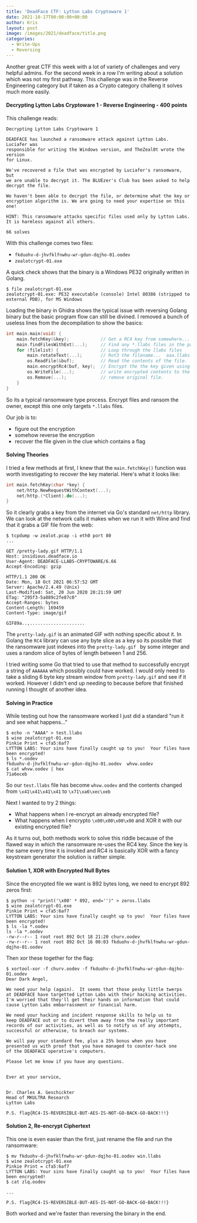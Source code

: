 ```yaml
---
title: 'DeadFace CTF: Lytton Labs Cryptoware 1'
date: 2021-10-17T00:00:00+00:00
author: Kris
layout: post
image: /images/2021/deadface/title.png
categories:
  - Write-Ups
  - Reversing
---
```

Another great CTF this week with a lot of variety of challenges and very helpful admins. For the second week in a row I'm writing about a solution which was not my first pathway. This challenge was in the Reverse Engineering category but if taken as a Crypto category challeng it solves much more easily.

#### <a name="cryptoware"></a>Decrypting Lytton Labs Cryptoware 1 - Reverse Engineering - 400 points

This challenge reads:

```
Decrypting Lytton Labs Cryptoware 1

DEADFACE has launched a ransomware attack against Lytton Labs. Luciafer was 
responsible for writing the Windows version, and TheZeal0t wrote the version 
for Linux.

We've recovered a file that was encrypted by Luciafer's ransomware, but 
we are unable to decrypt it. The BLUEzer's Club has been asked to help 
decrypt the file.

We haven't been able to decrypt the file, or determine what the key or 
encryption algorithm is. We are going to need your expertise on this one!

HINT: This ransomware attacks specific files used only by Lytton Labs. 
It is harmless against all others.

66 solves
```

With this challenge comes two files:

- `fkduohv-d-jhvfklfnwhu-wr-gdun-dqjho-01.oodev`
- `zealotcrypt-01.exe`

A quick check shows that the binary is a Windows PE32 originally written in Golang. 

```shell
$ file zealotcrypt-01.exe
zealotcrypt-01.exe: PE32 executable (console) Intel 80386 (stripped to 
external PDB), for MS Windows
```

Loading the binary in Ghidra shows the typical issue with reversing Golang binary but the basic program flow can still be divined. I removed a bunch of useless lines from the decompilation to show the basics:

```c
int main.main(void) {
	main.fetchKey(&key);			// Get a RC4 key from somewhere...
    main.findFilesWithExt(...);		// Find any *.llabs files in the path...
    for (filelist) {				// Loop through the llabs files
        main.rotateText(...); 		// Rot3 the filename...  aaa.llabs -> ddd.oodev
        os.ReadFile(&buf);			// Read the contents of the file.
        main.encryptRc4(buf, key);	// Encrypt the the key given using RC4
        os.WriteFile(...);			// write encrypted contents to the renamed file.
        os.Remove(...);				// remove original file.
    }
}
```

So its a typical ransomware type process. Encrypt files and ransom the owner, except this one only targets `*.llabs` files.

Our job is to:

- figure out the encryption
- somehow reverse the encryption
- recover the file given in the clue which contains a flag

#### Solving Theories

I tried a few methods at first, I knew that the `main.fetchKey()` function was worth investigating to recover the key material. Here's what it looks like:

```c
int main.fetchKey(char *key) {
	net/http.NewRequestWithContext(...);
	net/http.(*Client).do(...);
}
```

So it clearly grabs a key from the internet via Go's standard `net/http` library. We can look at the network calls it makes when we run it with Wine and find that it grabs a GIF file from the web:

```shell
$ tcpdump -w zealot.pcap -i eth0 port 80
...
```

```
GET /pretty-lady.gif HTTP/1.1
Host: insidious.deadface.io
User-Agent: DEADFACE-LLABS-CRYPTOWARE/6.66
Accept-Encoding: gzip

HTTP/1.1 200 OK
Date: Mon, 18 Oct 2021 06:57:52 GMT
Server: Apache/2.4.49 (Unix)
Last-Modified: Sat, 20 Jun 2020 20:21:59 GMT
ETag: "295f3-5a889c2fe87c0"
Accept-Ranges: bytes
Content-Length: 169459
Content-Type: image/gif

GIF89a..,.....................
```

The `pretty-lady.gif` is an animated GIF with nothing specific about it. In Golang the `RC4` library can use any byte slice as a key so its possible that the ransomware just indexes into the `pretty-lady.gif ` by some integer and uses a random slice of bytes of length between 1 and 256. 

I tried writing some Go that tried to use that method to successfully encrypt a string of `AAAAAA` which possibly could have worked. I would only need to take a sliding 6 byte key stream window from `pretty-lady.gif` and see if it worked. However I didn't end up needing to because before that finished running I thought of another idea.

#### Solving in Practice

While testing out how the ransomware worked I just did a standard "run it and see what happens..."

```shell
$ echo -n "AAAA" > test.llabs
$ wine zealotcrypt-01.exe
Pinkie Print = cfa5:6af7
LYTTON LABS: Your sins have finally caught up to you!  Your files have been encrypted!
$ ls *.oodev                                                                                                                     
fkduohv-d-jhvfklfnwhu-wr-gdun-dqjho-01.oodev  whvw.oodev
$ cat whvw.oodev | hex
71a6eceb
```

So our `test.llabs` file has become `whvw.oodev` and the contents changed from `\x41\x41\x41\x41` to `\x71\xa6\xec\xeb`

Next I wanted to try 2 things:

- What happens when I re-encrypt an already encrypted file?
- What happens when I encrypto `\x00\x00\x00\x00` and XOR it with our existing encrypted file?

As it turns out, both methods work to solve this riddle because of the flawed way in which the ransomware re-uses the RC4 key. Since the key is the same every time it is invoked and RC4 is basically XOR with a fancy keystream generator the solution is rather simple.

#### Solution 1, XOR with Encrypted Null Bytes

Since the encrypted file we want is 892 bytes long, we need to encrypt 892 zeros first:

```shell
$ python -c "print('\x00' * 892, end='')" > zeros.llabs
$ wine zealotcrypt-01.exe
Pinkie Print = cfa5:6af7
LYTTON LABS: Your sins have finally caught up to you!  Your files have been encrypted!
$ ls -la *.oodev
ls -la *.oodev
-rw-r--r-- 1 root root 892 Oct 18 21:20 churv.oodev
-rw-r--r-- 1 root root 892 Oct 16 00:03 fkduohv-d-jhvfklfnwhu-wr-gdun-dqjho-01.oodev
```

Then xor these together for the flag:

```shell
$ xortool-xor -f churv.oodev -f fkduohv-d-jhvfklfnwhu-wr-gdun-dqjho-01.oodev                                                                 
Dear Dark Angel,

We need your help (again).  It seems that those pesky little twerps
at DEADFACE have targetted Lytton Labs with their hacking activities.
I'm worried that they'll get their hands on information that could
cause Lytton Labs embarrassment or financial harm.

We need your hacking and incident response skills to help us to
keep DEADFACE out or to divert them away from the really important
records of our activities, as well as to notify us of any attempts,
successful or otherwise, to breach our systems.

We will pay your standard fee, plus a 25% bonus when you have 
presented us with proof that you have managed to counter-hack one
of the DEADFACE operative's computers.

Please let me know if you have any questions.


Ever at your service,


Dr. Charles A. Geschickter
Head of MKULTRA Research
Lytton Labs

P.S. flag{RC4-IS-REVERSIBLE-BUT-AES-IS-NOT-GO-BACK-GO-BACK!!!}
```

#### Solution 2, Re-encrypt Ciphertext

This one is even easier than the first, just rename the file and run the ransomware:

```shell
$ mv fkduohv-d-jhvfklfnwhu-wr-gdun-dqjho-01.oodev win.llabs
$ wine zealotcrypt-01.exe
Pinkie Print = cfa5:6af7
LYTTON LABS: Your sins have finally caught up to you!  Your files have been encrypted!
$ cat zlq.oodev

...

P.S. flag{RC4-IS-REVERSIBLE-BUT-AES-IS-NOT-GO-BACK-GO-BACK!!!}
```

Both worked and we're faster than reversing the binary in the end.

